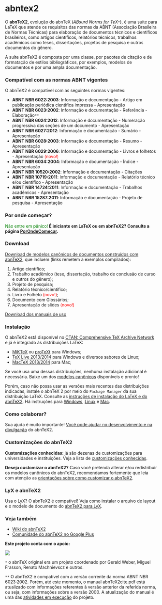 # abntex2

O **abnTeX2**, evolução do abnTeX (_ABsurd Norms for TeX_`*`), é uma suíte para LaTeX que atende os requisitos das normas da ABNT (Associação Brasileira de Normas Técnicas) para elaboração de documentos técnicos e científicos brasileiros, como artigos científicos, relatórios técnicos, trabalhos acadêmicos como teses, dissertações, projetos de pesquisa e outros documentos do gênero.

A suíte abnTeX2 é composta por uma classe, por pacotes de citação e de formatação de estilos bibliográficos, por exemplos, modelos de documentos e por uma ampla documentação.

### Compatível com as normas ABNT vigentes ###

O abnTeX2 é compatível com as seguintes normas vigentes:

  * **ABNT NBR 6022:2003**: Informação e documentação - Artigo em publicação periódica científica impressa - Apresentação
  * **ABNT NBR 6023:2002**:  Informação e documentação -  Referência - Elaboração`**`
  * **ABNT NBR 6024:2012**: Informação e documentação - Numeração  progressiva das seções de um documento - Apresentação
  * **ABNT NBR 6027:2012**: Informação e documentação - Sumário - Apresentação
  * **ABNT NBR 6028:2003**: Informação e documentação - Resumo - Apresentação
  * **ABNT NBR 6029:2006**: Informação e documentação - Livros e folhetos - Apresentação <font color='red'>(novo!)</font>
  * **ABNT NBR 6034:2004**: Informação e documentação - Índice - Apresentação
  * **ABNT NBR 10520:2002**: Informação e documentação - Citações
  * **ABNT NBR 10719:2011**: Informação e documentação - Relatório técnico e/ou científico - Apresentação
  * **ABNT NBR 14724:2011**: Informação e documentação - Trabalhos acadêmicos - Apresentação
  * **ABNT NBR 15287:2011**: Informação e documentação - Projeto de pesquisa - Apresentação

### Por onde começar? ###

<font color='green'>Não entre em pânico!**</font> É iniciante em LaTeX ou em abnTeX2? Consulte a página [PorOndeComecar](PorOndeComecar.md).**

### Download ###

[Download de modelos canônicos de documentos construídos com abnTeX2](http://code.google.com/p/abntex2/downloads/list), que incluem (links remetem a exemplos compilados):
  1. Artigo científico;
  1. Trabalho acadêmico (tese, dissertação, trabalho de conclusão de curso e outros do gênero);
  1. Projeto de pesquisa;
  1. Relatório técnico/científico;
  1. Livro e Folheto <font color='red'>(novo!)</font>;
  1. Documento com Glossários;
  1. Apresentação de slides <font color='red'>(novo!)</font>

[Download dos manuais de uso](http://code.google.com/p/abntex2/downloads/list)

### Instalação ###

O abnTeX2 está disponível no [CTAN: Comprehensive TeX Archive Network](http://www.ctan.org/tex-archive/macros/latex/contrib/abntex2) e já é integrado às distribuições LaTeX:

  * [MiKTeX](http://www.miktex.org/) ou [proTeXt](http://www.tug.org/protext/) para Windows;
  * [TeX Live 2013/2014](http://www.tug.org/texlive/) para Windows e diversos sabores de Linux;
  * [MacTeX 2013/2014](http://tug.org/mactex/) para Mac;

Se você usa uma dessas distribuições, nenhuma instalação adicional é necessária. Baixe um dos [modelos canônicos](http://code.google.com/p/abntex2/downloads/list) disponíveis e pronto!

Porém, caso não possa usar as versões mais recentes das distribuições indicadas, instale o abnTeX 2 por meio do `Package Manager` da sua distribuição LaTeX. Consulte as [instruções de instalação do LaTeX e do abnTeX2](Instalacao.md). Há instruções para [Windows](InstalacaoWindows.md), [Linux](InstalacaoLinux.md) e [Mac](InstalacaoMac.md).

### Como colaborar? ###

Sua ajuda é muito importante! [Você pode ajudar no desenvolvimento e na divulgação](ComoContribuir.md) do abnTeX2.

### Customizações do abnTeX2 ###

**Customizações conhecidas**: já são dezenas de customizações para universidades e instituições. Veja a lista de [customizações conhecidas](CustomizacoesConhecidas.md).

**Deseja customizar o abnTeX2?** Caso você pretenda alterar e/ou redistribuir os modelos canônicos do abnTeX2, recomendamos fortemente que leia com atenção as [orientações sobre como customizar o abnTeX2](ComoCustomizar.md).

### LyX e abnTeX2 ###

Usa o LyX? O abnTeX2 é compatível! Veja como instalar o arquivo de layout e o modelo de documento do [abnTeX2 para LyX](LyX.md).

### Veja também ###

  * [Wiki do abnTeX2](TOC.md)
  * [Comunidade do abnTeX2 no Google Plus](https://plus.google.com/u/0/communities/105202176004387477100)


**Este projeto conta com o apoio:**

[![](http://abntex2.googlecode.com/files/cpai-logo.png)](http://cpai.unb.br/pt/swl-inicio)


`*` o abnTeX original era um projeto coordenado por Gerald Weber, Miguel Frasson, Renato Machnievscz e outros.

`**` O abnTeX2 é compatível com a versão corrente da norma ABNT NBR 6023:2002. Porém, até este momento, o manual abnTeX2cite.pdf está atualizado com informações referentes à versão anterior da referida norma, ou seja, com informações sobre a versão 2000. A atualização do manual é uma das [atividades em execução](https://code.google.com/p/abntex2/issues/) do projeto.
